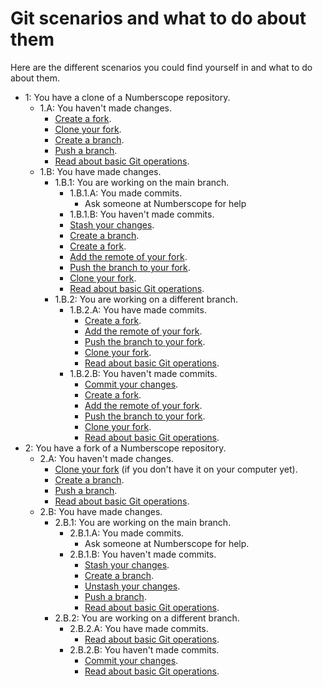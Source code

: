 # Git scenarios and what to do about them

Here are the different scenarios you could find yourself in and what to do
about them.

-   1: You have a clone of a Numberscope repository.
    -   1.A: You haven't made changes.
        -   [Create a fork](./working-with-git-and-github#create-a-fork).
        -   [Clone your fork](./working-with-git-and-github#clone-a-repo).
        -   [Create a branch](./working-with-git-and-github#create-a-branch).
        -   [Push a branch](./working-with-git-and-github#push-a-branch).
        -   [Read about basic Git operations](./working-with-git-and-github#basic-git-operations).
    -   1.B: You have made changes.
        -   1.B.1: You are working on the main branch.
            -   1.B.1.A: You made commits.
                -   Ask someone at Numberscope for help
            -   1.B.1.B: You haven't made commits.
            -   [Stash your changes](./working-with-git-and-github#stash-your-changes).
            -   [Create a branch](./working-with-git-and-github#create-a-branch).
            -   [Create a fork](./working-with-git-and-github#create-a-fork).
            -   [Add the remote of your fork](./working-with-git-and-github#add-a-remote).
            -   [Push the branch to your fork](./working-with-git-and-github#push-a-branch).
            -   [Clone your fork](./working-with-git-and-github#clone-a-repo).
            -   [Read about basic Git operations](./working-with-git-and-github#basic-git-operations).
        -   1.B.2: You are working on a different branch.
            -   1.B.2.A: You have made commits.
                -   [Create a fork](./working-with-git-and-github#create-a-fork).
                -   [Add the remote of your fork](./working-with-git-and-github#add-a-remote).
                -   [Push the branch to your fork](./working-with-git-and-github#push-a-branch).
                -   [Clone your fork](./working-with-git-and-github#clone-a-repo).
                -   [Read about basic Git operations](./working-with-git-and-github#basic-git-operations).
            -   1.B.2.B: You haven't made commits.
                -   [Commit your changes](./working-with-git-and-github#commit-changes).
                -   [Create a fork](./working-with-git-and-github#create-a-fork).
                -   [Add the remote of your fork](./working-with-git-and-github#add-a-remote).
                -   [Push the branch to your fork](./working-with-git-and-github#push-a-branch).
                -   [Clone your fork](./working-with-git-and-github#clone-a-repo).
                -   [Read about basic Git operations](./working-with-git-and-github#basic-git-operations).
-   2: You have a fork of a Numberscope repository.
    -   2.A: You haven't made changes.
        -   [Clone your fork](./working-with-git-and-github#clone-a-repo) (if
            you don't have it on your computer yet).
        -   [Create a branch](./working-with-git-and-github#create-a-branch).
        -   [Push a branch](./working-with-git-and-github#push-a-branch).
        -   [Read about basic Git operations](./working-with-git-and-github#basic-git-operations).
    -   2.B: You have made changes.
        -   2.B.1: You are working on the main branch.
            -   2.B.1.A: You made commits.
                -   Ask someone at Numberscope for help.
            -   2.B.1.B: You haven't made commits.
                -   [Stash your changes](./working-with-git-and-github#stash-your-changes).
                -   [Create a branch](./working-with-git-and-github#create-a-branch).
                -   [Unstash your changes](./working-with-git-and-github#unstash-your-changes).
                -   [Push a branch](./working-with-git-and-github#push-a-branch).
                -   [Read about basic Git operations](./working-with-git-and-github#basic-git-operations).
        -   2.B.2: You are working on a different branch.
            -   2.B.2.A: You have made commits.
                -   [Read about basic Git operations](./working-with-git-and-github#basic-git-operations).
            -   2.B.2.B: You haven't made commits.
                -   [Commit your changes](./working-with-git-and-github#commit-changes).
                -   [Read about basic Git operations](./working-with-git-and-github#basic-git-operations).
